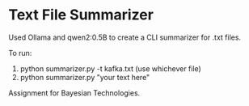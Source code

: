 # Text File Summarizer

Used Ollama and qwen2:0.5B to create a CLI summarizer for .txt files. 

To run: 
1) python summarizer.py -t kafka.txt (use whichever file)
2) python summarizer.py "your text here"

Assignment for Bayesian Technologies.
